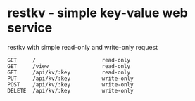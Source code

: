 # restkv - simple key-value web service

restkv with simple read-only and write-only request
```
GET     /                     read-only
GET     /view                 read-only
GET     /api/kv/:key          read-only
PUT     /api/kv/:key          write-only
POST    /api/kv/:key          write-only
DELETE  /api/kv/:key          write-only
```